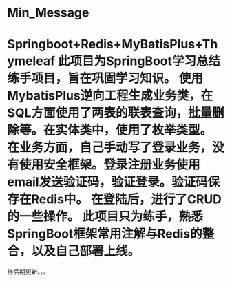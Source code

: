 # Min_Message
Springboot+Redis+MyBatisPlus+Thymeleaf
此项目为SpringBoot学习总结练手项目，旨在巩固学习知识。
使用MybatisPlus逆向工程生成业务类，在SQL方面使用了两表的联表查询，批量删除等。在实体类中，使用了枚举类型。
在业务方面，自己手动写了登录业务，没有使用安全框架。登录注册业务使用email发送验证码，验证登录。验证码保存在Redis中。
在登陆后，进行了CRUD的一些操作。
此项目只为练手，熟悉SpringBoot框架常用注解与Redis的整合，以及自己部署上线。
========================================================================
待后期更新。。。


